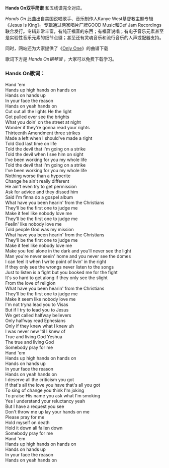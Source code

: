 

**Hands On双手简谱** 和五线谱完全对应。

_Hands On_ 此曲出自美国说唱歌手、音乐制作人Kanye West基督教主题专辑《Jesus Is King》。专辑通过两家唱片厂牌GOOD
Music和Def Jam
Recordings联合发行。专辑非常丰富，有纯正福音的东西；有福音说唱；有电子音乐元素甚至是实验性音乐元素的细节点缀；甚至还有灵魂音乐和流行音乐的人声或配器支持。

同时，网站还为大家提供了《[Only One](Music-6315-Only-One-Kanye-West.html "Only One")》的曲谱下载

歌词下方是 _Hands On钢琴谱_ ，大家可以免费下载学习。

### Hands On歌词：

Hand 'em  
Hands up high hands on hands on  
Hands on hands up  
In your face the reason  
Hands on yeah hands on  
Cut out all the lights He the light  
Got pulled over see the brights  
What you doin' on the street at night  
Wonder if they're gonna read your rights  
Thirteenth Amendment three strikes  
Made a left when I should've made a right  
Told God last time on life  
Told the devil that I'm going on a strike  
Told the devil when I see him on sight  
I've been working for you my whole life  
Told the devil that I'm going on a strike  
I've been working for you my whole life  
Nothing worse than a hypocrite  
Change he ain't really different  
He ain't even try to get permission  
Ask for advice and they dissed him  
Said I'm finna do a gospel album  
What have you been hearin' from the Christians  
They'll be the first one to judge me  
Make it feel like nobody love me  
They'll be the first one to judge me  
Feelin' like nobody love me  
Told people God was my mission  
What have you been hearin' from the Christians  
They'll be the first one to judge me  
Make it feel like nobody love me  
Make you feel alone in the dark and you'll never see the light  
Man you're never seein' home and you never see the domes  
I can feel it when I write point of livin' in the right  
If they only see the wrongs never listen to the songs  
Just to listen is a fight but you booked me for the fight  
It's so hard to get along if they only see the slight  
From the love of religion  
What have you been hearin' from the Christians  
They'll be the first one to judge me  
Make it seem like nobody love me  
I'm not tryna lead you to Visas  
But if I try to lead you to Jesus  
We get called halfway believers  
Only halfway read Ephesians  
Only if they knew what I knew uh  
I was never new 'til I knew of  
True and living God Yeshua  
The true and living God  
Somebody pray for me  
Hand 'em  
Hands up high hands on hands on  
Hands on hands up  
In your face the reason  
Hands on yeah hands on  
I deserve all the criticism you got  
If that's all the love you have that's all you got  
To sing of change you think I'm joking  
To praise His name you ask what I'm smoking  
Yes I understand your reluctancy yeah  
But I have a request you see  
Don't throw me up lay your hands on me  
Please pray for me  
Hold myself on death  
Hold it down all fallen down  
Somebody pray for me  
Hand 'em  
Hands up high hands on hands on  
Hands on hands up  
In your face the reason  
Hands on yeah hands on

